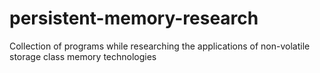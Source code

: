 # persistent-memory-research
Collection of programs while researching the applications of non-volatile storage class memory technologies
